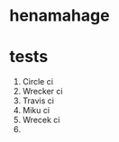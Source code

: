 # henamahage

tests
=========================

1. Circle ci
2. Wrecker ci
3. Travis ci
4. Miku ci
5. Wrecek ci
6. 
